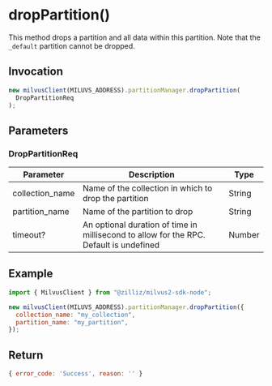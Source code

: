 # dropPartition()

This method drops a partition and all data within this partition. Note that the `_default` partition cannot be dropped.

## Invocation

```javascript
new milvusClient(MILUVS_ADDRESS).partitionManager.dropPartition(
  DropPartitionReq
);
```

## Parameters

### DropPartitionReq

| Parameter       | Description                                                                            | Type   |
| --------------- | -------------------------------------------------------------------------------------- | ------ |
| collection_name | Name of the collection in which to drop the partition                                  | String |
| partition_name  | Name of the partition to drop                                                          | String |
| timeout?        | An optional duration of time in millisecond to allow for the RPC. Default is undefined | Number |

## Example

```javascript
import { MilvusClient } from "@zilliz/milvus2-sdk-node";

new milvusClient(MILUVS_ADDRESS).partitionManager.dropPartition({
  collection_name: "my_collection",
  partition_name: "my_partition",
});
```

## Return

```javascript
{ error_code: 'Success', reason: '' }
```
